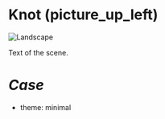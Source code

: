 Knot (picture_up_left)
======================

![Landscape](/templates/basic/images/landscape.svg)

Text of the scene.

_Case_
======

* theme: minimal